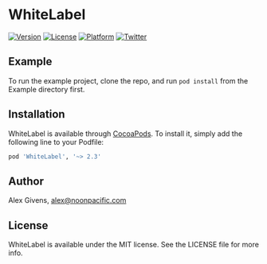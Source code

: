 # WhiteLabel

[![Version](https://img.shields.io/cocoapods/v/WhiteLabel.svg?style=flat)](http://cocoapods.org/pods/WhiteLabel)
[![License](https://img.shields.io/cocoapods/l/WhiteLabel.svg?style=flat)](http://cocoapods.org/pods/WhiteLabel)
[![Platform](https://img.shields.io/cocoapods/p/WhiteLabel.svg?style=flat)](http://cocoapods.org/pods/WhiteLabel)
[![Twitter](https://img.shields.io/badge/twitter-%40WhiteLabelCool-blue.svg)](http://twitter.com/WhiteLabelCool)

## Example

To run the example project, clone the repo, and run `pod install` from the Example directory first.

## Installation

WhiteLabel is available through [CocoaPods](http://cocoapods.org). To install
it, simply add the following line to your Podfile:

```ruby
pod 'WhiteLabel', '~> 2.3'
```

## Author

Alex Givens, alex@noonpacific.com

## License

WhiteLabel is available under the MIT license. See the LICENSE file for more info.
